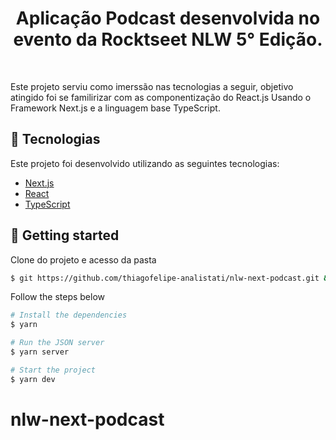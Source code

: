 <h1 align="center">
    Aplicação Podcast desenvolvida no evento da Rocktseet NLW 5° Edição.
</h1>
<br>
<p>Este projeto serviu como imerssão nas tecnologias a seguir, objetivo atingido foi se familirizar com as
componentização do React.js Usando o Framework Next.js e a linguagem base TypeScript.</p>

## 🧪 Tecnologias

Este projeto foi desenvolvido utilizando as seguintes tecnologias:

- [Next.js](https://nextjs.org/)
- [React](https://reactjs.org)
- [TypeScript](https://www.typescriptlang.org/)

## 🚀 Getting started

Clone do projeto e acesso da pasta

```bash
$ git https://github.com/thiagofelipe-analistati/nlw-next-podcast.git && cd nlw-next-podcast
```

Follow the steps below
```bash
# Install the dependencies
$ yarn

# Run the JSON server
$ yarn server

# Start the project
$ yarn dev
```

# nlw-next-podcast
